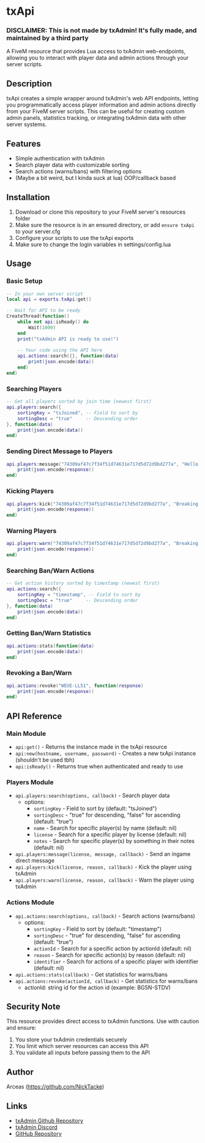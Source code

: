 # txApi
### **DISCLAIMER: This is not made by txAdmin! It's fully made, and maintained by a third party**

A FiveM resource that provides Lua access to txAdmin web-endpoints, allowing you to interact with player data and admin actions through your server scripts.

## Description

txApi creates a simple wrapper around txAdmin's web API endpoints, letting you programmatically access player information and admin actions directly from your FiveM server scripts. This can be useful for creating custom admin panels, statistics tracking, or integrating txAdmin data with other server systems.

## Features

- Simple authentication with txAdmin
- Search player data with customizable sorting
- Search actions (warns/bans) with filtering options
- (Maybe a bit weird, but I kinda suck at lua) OOP/callback based

## Installation

1. Download or clone this repository to your FiveM server's resources folder
2. Make sure the resource is in an ensured directory, or add `ensure txApi` to your server.cfg
3. Configure your scripts to use the txApi exports
4. Make sure to change the login variables in settings/config.lua

## Usage

### Basic Setup

```lua
-- In your own server script
local api = exports.txApi:get()

-- Wait for API to be ready
CreateThread(function()
    while not api:isReady() do
        Wait(1000)
    end
    print("txAdmin API is ready to use!")
    
    -- Your code using the API here
    api.actions:search({}, function(data)
        print(json.encode(data))
    end)
end)
```

### Searching Players

```lua
-- Get all players sorted by join time (newest first)
api.players:search({
    sortingKey = "tsJoined", -- Field to sort by
    sortingDesc = "true"     -- Descending order
}, function(data)
    print(json.encode(data))
end)
```

### Sending Direct Message to Players

```lua
api.players:message("74309af47c7f34f51d74631e717d5d72d9bd277a", "Hello!", function(response)
    print(json.encode(response))
end)
```

### Kicking Players

```lua
api.players:kick("74309af47c7f34f51d74631e717d5d72d9bd277a", "Breaking rules!", function(response)
    print(json.encode(response))
end)
```

### Warning Players

```lua
api.players:warn("74309af47c7f34f51d74631e717d5d72d9bd277a", "Breaking rules!", function(response)
    print(json.encode(response))
end)
```

### Searching Ban/Warn Actions

```lua
-- Get action history sorted by timestamp (newest first)
api.actions:search({
    sortingKey = "timestamp", -- Field to sort by
    sortingDesc = "true"     -- Descending order
}, function(data)
    print(json.encode(data))
end)
```

### Getting Ban/Warn Statistics

```lua
api.actions:stats(function(data)
    print(json.encode(data))
end)
```

### Revoking a Ban/Warn

```lua
api.actions:revoke("WEUE-LL51", function(response)
    print(json.encode(response))
end)
```

## API Reference

### Main Module

- `api:get()` - Returns the instance made in the txApi resource
- `api:new(hostname, username, password)` - Creates a new txApi instance (shouldn't be used tbh)
- `api:isReady()` - Returns true when authenticated and ready to use

### Players Module

- `api.players:search(options, callback)` - Search player data
  - options:
    - `sortingKey` - Field to sort by (default: "tsJoined")
    - `sortingDesc` - "true" for descending, "false" for ascending (default: "true")
    - `name` - Search for specific player(s) by name (default: nil)
    - `license` - Search for a specific player by license (default: nil)
    - `notes` - Search for specific player(s) by something in their notes (default: nil)
- `api.players:message(license, message, callback)` - Send an ingame direct message
- `api.players:kick(license, reason, callback)` - Kick the player using txAdmin
- `api.players:warn(license, reason, callback)` - Warn the player using txAdmin

### Actions Module

- `api.actions:search(options, callback)` - Search actions (warns/bans)
  - options:
    - `sortingKey` - Field to sort by (default: "timestamp")
    - `sortingDesc` - "true" for descending, "false" for ascending (default: "true")
    - `actionId` - Search for a specific action by actionId (default: nil)
    - `reason` - Search for specific action(s) by reason (default: nil)
    - `identifier` - Search for actions of a specific player with identifier (default: nil)
- `api.actions:stats(callback)` - Get statistics for warns/bans
- `api.actions:revoke(actionId, callback)` - Get statistics for warns/bans
  - actionId: string id for the action id (example: BG5N-STDV)

## Security Note

This resource provides direct access to txAdmin functions. Use with caution and ensure:
1. You store your txAdmin credentials securely
2. You limit which server resources can access this API
3. You validate all inputs before passing them to the API

## Author

Arceas (https://github.com/NickTacke)

## Links
- [txAdmin Github Repository](https://github.com/tabarra/txAdmin)
- [txAdmin Discord](https://discord.gg/txAdmin)
- [GitHub Repository](https://github.com/NickTacke/txApi)

